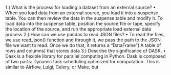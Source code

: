 1.) What is the process for loading a dataset from 
an external source?
• When you load data from an external 
source, you load it into a suspense table. 
You can then review the data in the 
suspense table and modify it. To load data 
into the suspense table, position the source 
file or tape, specify the location of the 
source, and run the appropriate load 
external data process
2.) How can we use pandas to read JSON files?
• To read the files, we use read_json() 
function and through it, we pass the path to 
the JSON file we want to read. Once we do 
that, it returns a “DataFrame”( A table of 
rows and columns) that stores data
3.) Describe the significance of DASK.
• Dask is a flexible library for parallel 
computing in Python. Dask is composed of 
two parts: Dynamic task scheduling 
optimized for computation. This is similar to 
Airflow, Luigi, Celery, or Make, but 
